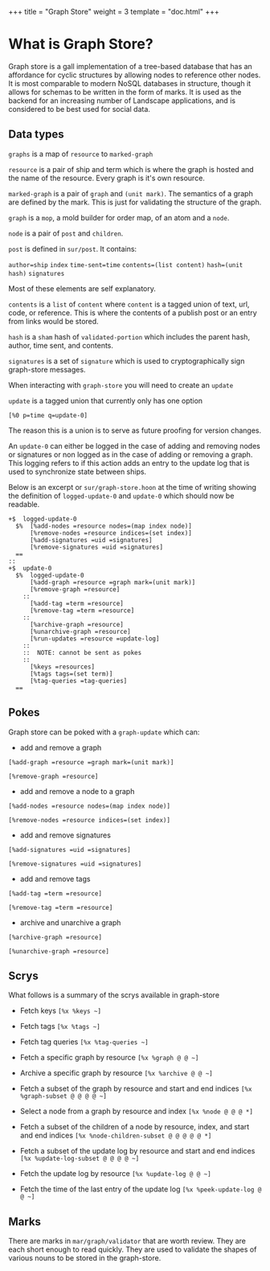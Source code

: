 +++
title = "Graph Store"
weight = 3
template = "doc.html"
+++

# What is Graph Store?

Graph store is a gall implementation of a tree-based database that has an affordance for cyclic structures by allowing nodes to reference other nodes. It is most comparable to modern NoSQL databases in structure, though it allows for schemas to be written in the form of marks. It is used as the backend for an increasing number of Landscape applications, and is considered to be best used for social data.

## Data types

`graphs` is a map of `resource` to `marked-graph`

`resource` is a pair of ship and term which is where the graph is hosted and the name of the resource. Every graph is it's own resource.

`marked-graph` is a pair of `graph` and `(unit mark)`. The semantics of a graph are defined by the mark. This is just for validating the structure of the graph. 

`graph` is a `mop`, a mold builder for order map, of an atom and a `node`.

`node` is a pair of `post` and `children`.

`post` is defined in `sur/post`. It contains:

`author=ship`
`index`
`time-sent=time`
`contents=(list content)`
`hash=(unit hash)`
`signatures`

Most of these elements are self explanatory.

`contents` is a `list` of `content` where `content` is a tagged union of text, url, code, or reference. This is where the contents of a publish post or an entry from links would be stored.

`hash` is a `sham` hash of `validated-portion` which includes the parent hash, author, time sent, and contents.

`signatures` is a set of `signature` which is used to cryptographically sign graph-store messages.

When interacting with `graph-store` you will need to create an `update`

`update` is a tagged union that currently only has one option

`[%0 p=time q=update-0]`

The reason this is a union is to serve as future proofing for version changes.

An `update-0` can either be logged in the case of adding and removing nodes or signatures or non logged as in the case of adding or removing a graph. This logging refers to if this action adds an entry to the update log that is used to synchronize state between ships.

Below is an excerpt or `sur/graph-store.hoon` at the time of writing showing the definition of `logged-update-0` and `update-0` which should now be readable.

```
+$  logged-update-0
  $%  [%add-nodes =resource nodes=(map index node)]
      [%remove-nodes =resource indices=(set index)]
      [%add-signatures =uid =signatures]
      [%remove-signatures =uid =signatures]
  ==
::
+$  update-0
  $%  logged-update-0
      [%add-graph =resource =graph mark=(unit mark)]
      [%remove-graph =resource]
    ::
      [%add-tag =term =resource]
      [%remove-tag =term =resource]
    ::
      [%archive-graph =resource]
      [%unarchive-graph =resource]
      [%run-updates =resource =update-log]
    ::
    ::  NOTE: cannot be sent as pokes
    ::
      [%keys =resources]
      [%tags tags=(set term)]
      [%tag-queries =tag-queries]
  ==
```


## Pokes

Graph store can be poked with a `graph-update` which can:
 - add and remove a graph
 
 `[%add-graph =resource =graph mark=(unit mark)]`
 
 `[%remove-graph =resource]`
 
 - add and remove a node to a graph
 
 `[%add-nodes =resource nodes=(map index node)]`

 `[%remove-nodes =resource indices=(set index)]`
 
 - add and remove signatures
 
 `[%add-signatures =uid =signatures]`
 
 `[%remove-signatures =uid =signatures]`
 
 - add and remove tags
 
 `[%add-tag =term =resource]`
 
 `[%remove-tag =term =resource]`
 
 - archive and unarchive a graph
 
 `[%archive-graph =resource]`
 
 `[%unarchive-graph =resource]`

## Scrys

What follows is a summary of the scrys available in graph-store

- Fetch keys
 `[%x %keys ~]`

- Fetch tags
 `[%x %tags ~]`
 
- Fetch tag queries
 `[%x %tag-queries ~]`

- Fetch a specific graph by resource
 `[%x %graph @ @ ~]`
 
- Archive a specific graph by resource
 `[%x %archive @ @ ~]`
 
- Fetch a subset of the graph by resource and start and end indices
 `[%x %graph-subset @ @ @ @ ~]`

- Select a node from a graph by resource and index
 `[%x %node @ @ @ *]`
 
- Fetch a subset of the children of a node by resource, index, and start and end indices
 `[%x %node-children-subset @ @ @ @ @ *]`
 
- Fetch a subset of the update log by resource and start and end indices
 `[%x %update-log-subset @ @ @ @ ~]`
 
- Fetch the update log by resource
 `[%x %update-log @ @ ~]`
 
- Fetch the time of the last entry of the update log
 `﻿﻿[%x %peek-update-log @ @ ~]`

## Marks

There are marks in `mar/graph/validator` that are worth review. They are each short enough to read quickly. They are used to validate the shapes of various nouns to be stored in the graph-store.